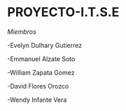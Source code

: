 # PROYECTO-I.T.S.E

*Miembros*


-Evelyn Dulhary Gutierrez

-Emmanuel Alzate Soto

-William Zapata Gomez

-David Flores Orozco

-Wendy Infante Vera

